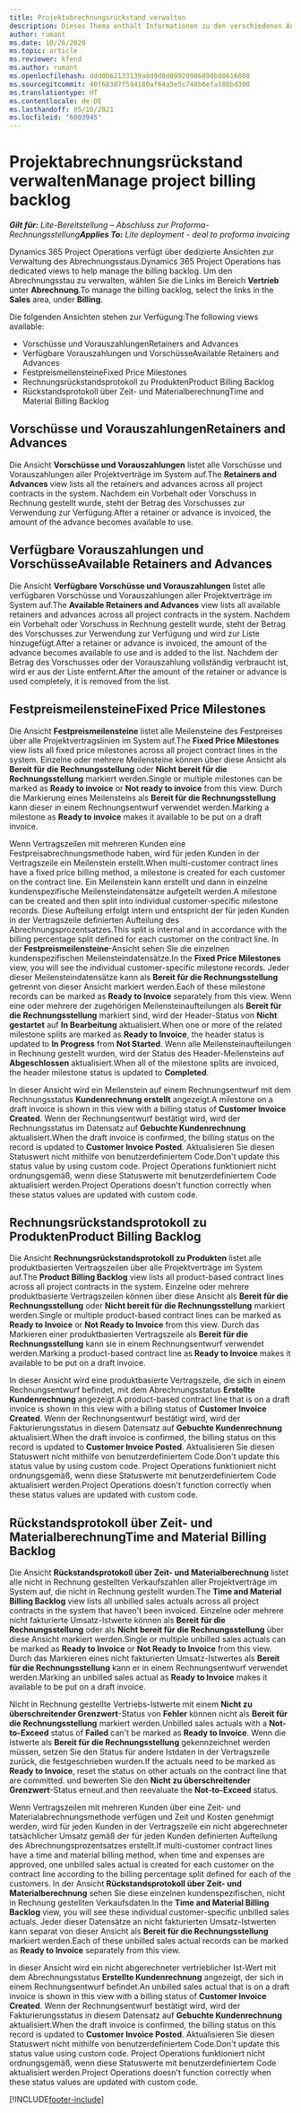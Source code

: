 ```yaml
---
title: Projektabrechnungsrückstand verwalten
description: Dieses Thema enthält Informationen zu den verschiedenen Ansichten, die beim Verwalten des Abrechnungsstaus für Projekte verwendet werden können.
author: rumant
ms.date: 10/26/2020
ms.topic: article
ms.reviewer: kfend
ms.author: rumant
ms.openlocfilehash: ddd0b62133139a8d9d8d09920986890bd8616808
ms.sourcegitcommit: 40f68387f594180af64a5e5c748b6efa188bd300
ms.translationtype: HT
ms.contentlocale: de-DE
ms.lasthandoff: 05/10/2021
ms.locfileid: "6003945"
---
```

# <a name="manage-project-billing-backlog"></a><span data-ttu-id="0800e-103">Projektabrechnungsrückstand verwalten</span><span class="sxs-lookup"><span data-stu-id="0800e-103">Manage project billing backlog</span></span> 

<span data-ttu-id="0800e-104">_**Gilt für:** Lite-Bereitstellung – Abschluss zur Proforma-Rechnungsstellung_</span><span class="sxs-lookup"><span data-stu-id="0800e-104">_**Applies To:** Lite deployment - deal to proforma invoicing_</span></span>

<span data-ttu-id="0800e-105">Dynamics 365 Project Operations verfügt über dedizierte Ansichten zur Verwaltung des Abrechnungsstaus.</span><span class="sxs-lookup"><span data-stu-id="0800e-105">Dynamics 365 Project Operations has dedicated views to help manage the billing backlog.</span></span> <span data-ttu-id="0800e-106">Um den Abrechnungsstau zu verwalten, wählen Sie die Links im Bereich **Vertrieb** unter **Abrechnung**.</span><span class="sxs-lookup"><span data-stu-id="0800e-106">To manage the billing backlog, select the links in the **Sales** area, under **Billing**.</span></span> 

<span data-ttu-id="0800e-107">Die folgenden Ansichten stehen zur Verfügung:</span><span class="sxs-lookup"><span data-stu-id="0800e-107">The following views available:</span></span>

- <span data-ttu-id="0800e-108">Vorschüsse und Vorauszahlungen</span><span class="sxs-lookup"><span data-stu-id="0800e-108">Retainers and Advances</span></span>
- <span data-ttu-id="0800e-109">Verfügbare Vorauszahlungen und Vorschüsse</span><span class="sxs-lookup"><span data-stu-id="0800e-109">Available Retainers and Advances</span></span>
- <span data-ttu-id="0800e-110">Festpreismeilensteine</span><span class="sxs-lookup"><span data-stu-id="0800e-110">Fixed Price Milestones</span></span>
- <span data-ttu-id="0800e-111">Rechnungsrückstandsprotokoll zu Produkten</span><span class="sxs-lookup"><span data-stu-id="0800e-111">Product Billing Backlog</span></span>
- <span data-ttu-id="0800e-112">Rückstandsprotokoll über Zeit- und Materialberechnung</span><span class="sxs-lookup"><span data-stu-id="0800e-112">Time and Material Billing Backlog</span></span>

## <a name="retainers-and-advances"></a><span data-ttu-id="0800e-113">Vorschüsse und Vorauszahlungen</span><span class="sxs-lookup"><span data-stu-id="0800e-113">Retainers and Advances</span></span>

<span data-ttu-id="0800e-114">Die Ansicht **Vorschüsse und Vorauszahlungen** listet alle Vorschüsse und Vorauszahlungen aller Projektverträge im System auf.</span><span class="sxs-lookup"><span data-stu-id="0800e-114">The **Retainers and Advances** view lists all the retainers and advances across all project contracts in the system.</span></span> <span data-ttu-id="0800e-115">Nachdem ein Vorbehalt oder Vorschuss in Rechnung gestellt wurde, steht der Betrag des Vorschusses zur Verwendung zur Verfügung.</span><span class="sxs-lookup"><span data-stu-id="0800e-115">After a retainer or advance is invoiced, the amount of the advance becomes available to use.</span></span>

## <a name="available-retainers-and-advances"></a><span data-ttu-id="0800e-116">Verfügbare Vorauszahlungen und Vorschüsse</span><span class="sxs-lookup"><span data-stu-id="0800e-116">Available Retainers and Advances</span></span>

<span data-ttu-id="0800e-117">Die Ansicht **Verfügbare Vorschüsse und Vorauszahlungen** listet alle verfügbaren Vorschüsse und Vorauszahlungen aller Projektverträge im System auf.</span><span class="sxs-lookup"><span data-stu-id="0800e-117">The **Available Retainers and Advances** view lists all available retainers and advances across all project contracts in the system.</span></span> <span data-ttu-id="0800e-118">Nachdem ein Vorbehalt oder Vorschuss in Rechnung gestellt wurde, steht der Betrag des Vorschusses zur Verwendung zur Verfügung und wird zur Liste hinzugefügt.</span><span class="sxs-lookup"><span data-stu-id="0800e-118">After a retainer or advance is invoiced, the amount of the advance becomes available to use and is added to the list.</span></span> <span data-ttu-id="0800e-119">Nachdem der Betrag des Vorschusses oder der Vorauszahlung vollständig verbraucht ist, wird er aus der Liste entfernt.</span><span class="sxs-lookup"><span data-stu-id="0800e-119">After the amount of the retainer or advance is used completely, it is removed from the list.</span></span>

## <a name="fixed-price-milestones"></a><span data-ttu-id="0800e-120">Festpreismeilensteine</span><span class="sxs-lookup"><span data-stu-id="0800e-120">Fixed Price Milestones</span></span>

<span data-ttu-id="0800e-121">Die Ansicht **Festpreismeilensteine** listet alle Meilensteine des Festpreises über alle Projektvertragslinien im System auf.</span><span class="sxs-lookup"><span data-stu-id="0800e-121">The **Fixed Price Milestones** view lists all fixed price milestones across all project contract lines in the system.</span></span> <span data-ttu-id="0800e-122">Einzelne oder mehrere Meilensteine können über diese Ansicht als **Bereit für die Rechnungsstellung** oder **Nicht bereit für die Rechnungsstellung** markiert werden.</span><span class="sxs-lookup"><span data-stu-id="0800e-122">Single or multiple milestones can be marked as **Ready to invoice** or **Not ready to invoice** from this view.</span></span> <span data-ttu-id="0800e-123">Durch die Markierung eines Meilensteins als **Bereit für die Rechnungsstellung** kann dieser in einem Rechnungsentwurf verwendet werden.</span><span class="sxs-lookup"><span data-stu-id="0800e-123">Marking a milestone as **Ready to invoice** makes it available to be put on a draft invoice.</span></span>

<span data-ttu-id="0800e-124">Wenn Vertragszeilen mit mehreren Kunden eine Festpreisabrechnungsmethode haben, wird für jeden Kunden in der Vertragszeile ein Meilenstein erstellt.</span><span class="sxs-lookup"><span data-stu-id="0800e-124">When multi-customer contract lines have a fixed price billing method, a milestone is created for each customer on the contract line.</span></span> <span data-ttu-id="0800e-125">Ein Meilenstein kann erstellt und dann in einzelne kundenspezifische Meilensteindatensätze aufgeteilt werden.</span><span class="sxs-lookup"><span data-stu-id="0800e-125">A milestone can be created and then split into individual customer-specific milestone records.</span></span> <span data-ttu-id="0800e-126">Diese Aufteilung erfolgt intern und entspricht der für jeden Kunden in der Vertragszeile definierten Aufteilung des Abrechnungsprozentsatzes.</span><span class="sxs-lookup"><span data-stu-id="0800e-126">This split is internal and in accordance with the billing percentage split defined for each customer on the contract line.</span></span> <span data-ttu-id="0800e-127">In der **Festpreismeilensteine**-Ansicht sehen Sie die einzelnen kundenspezifischen Meilensteindatensätze.</span><span class="sxs-lookup"><span data-stu-id="0800e-127">In the **Fixed Price Milestones** view, you will see the individual customer-specific milestone records.</span></span> <span data-ttu-id="0800e-128">Jeder dieser Meilensteindatensätze kann als **Bereit für die Rechnungsstellung** getrennt von dieser Ansicht markiert werden.</span><span class="sxs-lookup"><span data-stu-id="0800e-128">Each of these milestone records can be marked as **Ready to Invoice** separately from this view.</span></span> <span data-ttu-id="0800e-129">Wenn eine oder mehrere der zugehörigen Meilensteinaufteilungen als **Bereit für die Rechnungsstellung** markiert sind, wird der Header-Status von **Nicht gestartet** auf **In Bearbeitung** aktualisiert.</span><span class="sxs-lookup"><span data-stu-id="0800e-129">When one or more of the related milestone splits are marked as **Ready to Invoice**, the header status is updated to **In Progress** from **Not Started**.</span></span> <span data-ttu-id="0800e-130">Wenn alle Meilensteinaufteilungen in Rechnung gestellt wurden, wird der Status des Header-Meilensteins auf **Abgeschlossen** aktualisiert.</span><span class="sxs-lookup"><span data-stu-id="0800e-130">When all of the milestone splits are invoiced, the header milestone status is updated to **Completed**.</span></span>

<span data-ttu-id="0800e-131">In dieser Ansicht wird ein Meilenstein auf einem Rechnungsentwurf mit dem Rechnungsstatus **Kundenrechnung erstellt** angezeigt.</span><span class="sxs-lookup"><span data-stu-id="0800e-131">A milestone on a draft invoice is shown in this view with a billing status of **Customer Invoice Created**.</span></span> <span data-ttu-id="0800e-132">Wenn der Rechnungsentwurf bestätigt wird, wird der Rechnungsstatus im Datensatz auf **Gebuchte Kundenrechnung** aktualisiert.</span><span class="sxs-lookup"><span data-stu-id="0800e-132">When the draft invoice is confirmed, the billing status on the record is updated to **Customer Invoice Posted**.</span></span> <span data-ttu-id="0800e-133">Aktualisieren Sie diesen Statuswert nicht mithilfe von benutzerdefiniertem Code.</span><span class="sxs-lookup"><span data-stu-id="0800e-133">Don't update this status value by using custom code.</span></span> <span data-ttu-id="0800e-134">Project Operations funktioniert nicht ordnungsgemäß, wenn diese Statuswerte mit benutzerdefiniertem Code aktualisiert werden.</span><span class="sxs-lookup"><span data-stu-id="0800e-134">Project Operations doesn't function correctly when these status values are updated with custom code.</span></span>

## <a name="product-billing-backlog"></a><span data-ttu-id="0800e-135">Rechnungsrückstandsprotokoll zu Produkten</span><span class="sxs-lookup"><span data-stu-id="0800e-135">Product Billing Backlog</span></span>

<span data-ttu-id="0800e-136">Die Ansicht **Rechnungsrückstandsprotokoll zu Produkten** listet alle produktbasierten Vertragszeilen über alle Projektverträge im System auf.</span><span class="sxs-lookup"><span data-stu-id="0800e-136">The **Product Billing Backlog** view lists all product-based contract lines across all project contracts in the system.</span></span> <span data-ttu-id="0800e-137">Einzelne oder mehrere produktbasierte Vertragszeilen können über diese Ansicht als **Bereit für die Rechnungsstellung** oder **Nicht bereit für die Rechnungsstellung** markiert werden.</span><span class="sxs-lookup"><span data-stu-id="0800e-137">Single or multiple product-based contract lines can be marked as **Ready to Invoice** or **Not Ready to Invoice** from this view.</span></span> <span data-ttu-id="0800e-138">Durch das Markieren einer produktbasierten Vertragszeile als **Bereit für die Rechnungsstellung** kann sie in einem Rechnungsentwurf verwendet werden.</span><span class="sxs-lookup"><span data-stu-id="0800e-138">Marking a product-based contract line as **Ready to Invoice** makes it available to be put on a draft invoice.</span></span>

<span data-ttu-id="0800e-139">In dieser Ansicht wird eine produktbasierte Vertragszeile, die sich in einem Rechnungsentwurf befindet, mit dem Abrechnungsstatus **Erstellte Kundenrechnung** angezeigt.</span><span class="sxs-lookup"><span data-stu-id="0800e-139">A product-based contract line that is on a draft invoice is shown in this view with a billing status of **Customer Invoice Created**.</span></span> <span data-ttu-id="0800e-140">Wenn der Rechnungsentwurf bestätigt wird, wird der Fakturierungsstatus in diesem Datensatz auf **Gebuchte Kundenrechnung** aktualisiert.</span><span class="sxs-lookup"><span data-stu-id="0800e-140">When the draft invoice is confirmed, the billing status on this record is updated to **Customer Invoice Posted**.</span></span> <span data-ttu-id="0800e-141">Aktualisieren Sie diesen Statuswert nicht mithilfe von benutzerdefiniertem Code.</span><span class="sxs-lookup"><span data-stu-id="0800e-141">Don't update this status value by using custom code.</span></span> <span data-ttu-id="0800e-142">Project Operations funktioniert nicht ordnungsgemäß, wenn diese Statuswerte mit benutzerdefiniertem Code aktualisiert werden.</span><span class="sxs-lookup"><span data-stu-id="0800e-142">Project Operations doesn't function correctly when these status values are updated with custom code.</span></span>

## <a name="time-and-material-billing-backlog"></a><span data-ttu-id="0800e-143">Rückstandsprotokoll über Zeit- und Materialberechnung</span><span class="sxs-lookup"><span data-stu-id="0800e-143">Time and Material Billing Backlog</span></span>

<span data-ttu-id="0800e-144">Die Ansicht **Rückstandsprotokoll über Zeit- und Materialberechnung** listet alle nicht in Rechnung gestellten Verkaufszahlen aller Projektverträge im System auf, die nicht in Rechnung gestellt wurden.</span><span class="sxs-lookup"><span data-stu-id="0800e-144">The **Time and Material Billing Backlog** view lists all unbilled sales actuals across all project contracts in the system that haven't been invoiced.</span></span> <span data-ttu-id="0800e-145">Einzelne oder mehrere nicht fakturierte Umsatz-Istwerte können als **Bereit für die Rechnungsstellung** oder als **Nicht bereit für die Rechnungsstellung** über diese Ansicht markiert werden.</span><span class="sxs-lookup"><span data-stu-id="0800e-145">Single or multiple unbilled sales actuals can be marked as **Ready to Invoice** or **Not Ready to Invoice** from this view.</span></span> <span data-ttu-id="0800e-146">Durch das Markieren eines nicht fakturierten Umsatz-Istwertes als **Bereit für die Rechnungsstellung** kann er in einem Rechnungsentwurf verwendet werden.</span><span class="sxs-lookup"><span data-stu-id="0800e-146">Marking an unbilled sales actual as **Ready to Invoice** makes it available to be put on a draft invoice.</span></span>

<span data-ttu-id="0800e-147">Nicht in Rechnung gestellte Vertriebs-Istwerte mit einem **Nicht zu überschreitender Grenzwert**-Status von **Fehler** können nicht als **Bereit für die Rechnungsstellung** markiert werden.</span><span class="sxs-lookup"><span data-stu-id="0800e-147">Unbilled sales actuals with a **Not-to-Exceed** status of **Failed** can't be marked as **Ready to Invoice**.</span></span> <span data-ttu-id="0800e-148">Wenn die Istwerte als **Bereit für die Rechnungsstellung** gekennzeichnet werden müssen, setzen Sie den Status für andere Istdaten in der Vertragszeile zurück, die festgeschrieben wurden.</span><span class="sxs-lookup"><span data-stu-id="0800e-148">If the actuals need to be marked as **Ready to Invoice**, reset the status on other actuals on the contract line that are committed.</span></span> <span data-ttu-id="0800e-149">und bewerten Sie den **Nicht zu überschreitender Grenzwert**-Status erneut.</span><span class="sxs-lookup"><span data-stu-id="0800e-149">and then reevaluate the **Not-to-Exceed** status.</span></span>

<span data-ttu-id="0800e-150">Wenn Vertragszeilen mit mehreren Kunden über eine Zeit- und Materialabrechnungsmethode verfügen und Zeit und Kosten genehmigt werden, wird für jeden Kunden in der Vertragszeile ein nicht abgerechneter tatsächlicher Umsatz gemäß der für jeden Kunden definierten Aufteilung des Abrechnungsprozentsatzes erstellt.</span><span class="sxs-lookup"><span data-stu-id="0800e-150">If multi-customer contract lines have a time and material billing method, when time and expenses are approved, one unbilled sales actual is created for each customer on the contract line according to the billing percentage split defined for each of the customers.</span></span> <span data-ttu-id="0800e-151">In der Ansicht **Rückstandsprotokoll über Zeit- und Materialberechnung** sehen Sie diese einzelnen kundenspezifischen, nicht in Rechnung gestellten Verkaufsdaten.</span><span class="sxs-lookup"><span data-stu-id="0800e-151">In the **Time and Material Billing Backlog** view, you will see these individual customer-specific unbilled sales actuals.</span></span> <span data-ttu-id="0800e-152">Jeder dieser Datensätze an nicht fakturierten Umsatz-Istwerten kann separat von dieser Ansicht als **Bereit für die Rechnungsstellung** markiert werden.</span><span class="sxs-lookup"><span data-stu-id="0800e-152">Each of these unbilled sales actual records can be marked as **Ready to Invoice** separately from this view.</span></span>

<span data-ttu-id="0800e-153">In dieser Ansicht wird ein nicht abgerechneter vertrieblicher Ist-Wert mit dem Abrechnungsstatus **Erstellte Kundenrechnung** angezeigt, der sich in einem Rechnungsentwurf befindet.</span><span class="sxs-lookup"><span data-stu-id="0800e-153">An unbilled sales actual that is on a draft invoice is shown in this view with a billing status of **Customer Invoice Created**.</span></span> <span data-ttu-id="0800e-154">Wenn der Rechnungsentwurf bestätigt wird, wird der Fakturierungsstatus in diesem Datensatz auf **Gebuchte Kundenrechnung** aktualisiert.</span><span class="sxs-lookup"><span data-stu-id="0800e-154">When the draft invoice is confirmed, the billing status on this record is updated to **Customer Invoice Posted**.</span></span> <span data-ttu-id="0800e-155">Aktualisieren Sie diesen Statuswert nicht mithilfe von benutzerdefiniertem Code.</span><span class="sxs-lookup"><span data-stu-id="0800e-155">Don't update this status value using custom code.</span></span> <span data-ttu-id="0800e-156">Project Operations funktioniert nicht ordnungsgemäß, wenn diese Statuswerte mit benutzerdefiniertem Code aktualisiert werden.</span><span class="sxs-lookup"><span data-stu-id="0800e-156">Project Operations doesn't function correctly when these status values are updated with custom code.</span></span>


[!INCLUDE[footer-include](../../includes/footer-banner.md)]
